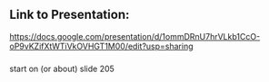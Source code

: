 ## Link to Presentation:

https://docs.google.com/presentation/d/1ommDRnU7hrVLkb1CcO-oP9vKZifXtWTiVkOVHGT1M00/edit?usp=sharing

###
start on (or about) slide 205
